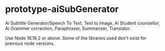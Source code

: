 # prototype-aiSubGenerator
Ai Subtitle Generator/Speech To Text, Text to Image, Ai Student counsellor, Ai Grammer correction, Paraphraser, Summarizer, Translator.

Use Node 18.18.2 or above. Some of the libraries used don't exist for previous node versions.
